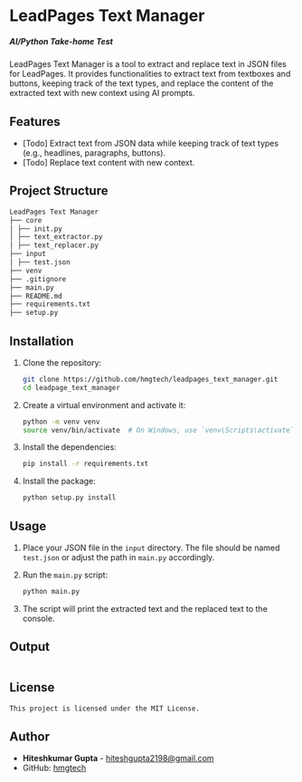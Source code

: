 # LeadPages Text Manager
##### AI/Python Take-home Test

LeadPages Text Manager is a tool to extract and replace text in JSON files for LeadPages. It provides functionalities to extract text from textboxes and buttons, keeping track of the text types, and replace the content of the extracted text with new context using AI prompts.

## Features

- [Todo] Extract text from JSON data while keeping track of text types (e.g., headlines, paragraphs, buttons).
- [Todo] Replace text content with new context. 

## Project Structure

```sh
LeadPages Text Manager
├── core
│ ├── init.py
│ ├── text_extractor.py
│ ├── text_replacer.py
├── input
│ ├── test.json
├── venv
├── .gitignore
├── main.py
├── README.md
├── requirements.txt
├── setup.py

```

## Installation

1. Clone the repository:
    ```sh
    git clone https://github.com/hmgtech/leadpages_text_manager.git
    cd leadpage_text_manager
    ```

2. Create a virtual environment and activate it:
    ```sh
    python -m venv venv
    source venv/bin/activate  # On Windows, use `venv\Scripts\activate`
    ```

3. Install the dependencies:
    ```sh
    pip install -r requirements.txt
    ```

4. Install the package:
    ```sh
    python setup.py install
    ```

## Usage

1. Place your JSON file in the `input` directory. The file should be named `test.json` or adjust the path in `main.py` accordingly.

2. Run the `main.py` script:
    ```sh
    python main.py
    ```

3. The script will print the extracted text and the replaced text to the console.

## Output
```bash

```

## License
```sh
This project is licensed under the MIT License.
```
## Author

- **Hiteshkumar Gupta** - [hiteshgupta2198@gmail.com](hiteshgupta2198@gmail.com)
- GitHub: [hmgtech](https://github.com/hmgtech)
